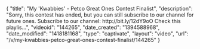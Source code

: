 {
    "title": "My 'Kwabbies' - Petco Great Ones Contest Finalist",
    "description": "Sorry, this contest has ended, but you can still subscribe to our channel for future ones. Subscribe to our channel: http:\/\/bit.ly\/12dY9oO Check this playlis...",
    "videoid": "144265",
    "date_created": "1394588968",
    "date_modified": "1418181168",
    "type": "captivate",
    "layout": "video",
    "url": "\/v\/my-kwabbies-petco-great-ones-contest-finalist\/144265"
}